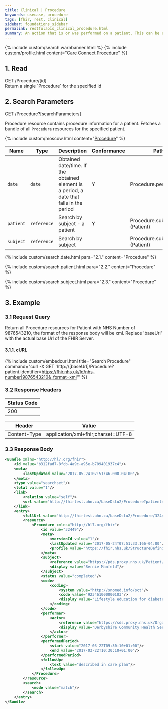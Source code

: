 ```yaml
---
title: Clinical | Procedure
keywords: usecase, procedure
tags: [fhir, rest, clinical]
sidebar: foundations_sidebar
permalink: restfulapis_clinical_procedure.html
summary: An action that is or was performed on a patient. This can be a physical intervention like an operation, or less invasive like counseling or hypnotherapy.
---
```

{% include custom/search.warnbanner.html %}
{% include custom/profile.html content="[Care Connect Procedure](http://www.interopen.org/candidate-profiles/care-connect/CareConnect-Procedure-1.html)" %}

## 1. Read ##

<div markdown="span" class="alert alert-success" role="alert">
GET /Procedure/[id]</div>
Return a single `Procedure` for the specified id

## 2. Search Parameters ##

<div markdown="span" class="alert alert-success" role="alert">
GET /Procedure?[searchParameters]</div>

Procedure resource contains procedure information for a patient. Fetches a bundle of all `Procedure` resources for the specified patient.

{% include custom/moscow.html content="[Procedure](https://www.hl7.org/fhir/DSTU2/procedure.html#search)" %}

| Name | Type | Description | Conformance  | Path |
|------|------|-------------|-------|------|
| `date` | `date` | Obtained date/time. If the obtained element is a period, a date that falls in the period | Y | Procedure.performed[x] |
| `patient` | `reference` | Search by subject - a patient | Y | Procedure.subject <br>(Patient) |
| `subject` | `reference` | Search by subject |  | Procedure.subject <br>(Patient) |

{% include custom/search.date.html para="2.1." content="Procedure" %}

{% include custom/search.patient.html para="2.2." content="Procedure" %}

{% include custom/search.subject.html para="2.3." content="Procedure" %}

## 3. Example ##

### 3.1 Request Query ###

Return all Procedure resources for Patient with NHS Number of 9876543210, the format of the response body will be xml. Replace 'baseUrl' with the actual base Url of the FHIR Server.

#### 3.1.1. cURL ####

{% include custom/embedcurl.html title="Search Procedure" command="curl -X GET  'http://[baseUrl]/Procedure?patient.identifier=https://fhir.nhs.uk/Id/nhs-number|9876543210&_format=xml'" %}

### 3.2 Response Headers ###

| Status Code |
|----------------|
|200 |

| Header | Value |
|-----------------|---------|
| Content-Type  | application/xml+fhir;charset=UTF-8 |

### 3.3 Response Body ###

```xml
<Bundle xmlns="http://hl7.org/fhir">
    <id value="b312fad7-8fcb-4a9c-a95e-b709401937c4"/>
    <meta>
        <lastUpdated value="2017-05-24T07:51:46.008-04:00"/>
    </meta>
    <type value="searchset"/>
    <total value="1"/>
    <link>
        <relation value="self"/>
        <url value="http://fhirtest.uhn.ca/baseDstu2/Procedure?patient=https%3A%2F%2Fpds.proxy.nhs.uk%2FPatient%2F9876543210"/>
    </link>
    <entry>
        <fullUrl value="http://fhirtest.uhn.ca/baseDstu2/Procedure/32449"/>
        <resource>
            <Procedure xmlns="http://hl7.org/fhir">
                <id value="32449"/>
                <meta>
                    <versionId value="1"/>
                    <lastUpdated value="2017-05-24T07:51:33.166-04:00"/>
                    <profile value="https://fhir.nhs.uk/StructureDefinition/CareConnect-Procedure-1"/>
                </meta>
                <subject>
                    <reference value="https://pds.proxy.nhs.uk/Patient/9876543210"/>
                    <display value="Bernie Manfeld"/>
                </subject>
                <status value="completed"/>
                <code>
                    <coding>
                        <system value="http://snomed.info/sct"/>
                        <code value="923461000000103"/>
                        <display value="Lifestyle education for diabetes"/>
                    </coding>
                </code>
                <performer>
                    <actor>
                        <reference value="https://sds.proxy.nhs.uk/Organization/Organization/RY8"/>
                        <display value="Derbyshire Community Health Services NHS Foundation Trust"/>
                    </actor>
                </performer>
                <performedPeriod>
                    <start value="2017-03-22T09:30:10+01:00"/>
                    <end value="2017-03-22T10:30:10+01:00"/>
                </performedPeriod>
                <followUp>
                    <text value="described in care plan"/>
                </followUp>
            </Procedure>
        </resource>
        <search>
            <mode value="match"/>
        </search>
    </entry>
</Bundle>
```
